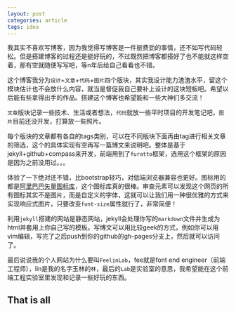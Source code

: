 ```yaml
---
layout: post
categories: article
tags: idea
---
```


我其实不喜欢写博客，因为我觉得写博客是一件挺费劲的事情，还不如写代码轻松。但是搭建博客的过程还是挺好玩的，不过既然把博客都搭好了也不能就这样空着，那有空就随便写写吧，等n年后给自己看看也不错。

这个博客我分为`设计`+`文章`+`代码`+`图片`四个版块，其实我设计能力渣渣水平，留这个模块估计也不会放什么内容，就当是督促我自己要补上设计的这块短板吧。希望以后能有些拿得出手的作品。搭建这个博客也希望能和一些大神们多交流！

`文章`版块记录一些技术、生活或者想法，`代码`就放一些平时项目的开发笔记吧，`图片`目前还没开发，打算放一些照片。

每个版块的文章都有各自的tags类别，可以在不同版块下面再由tag进行相关文章的筛选，这个的具体实现有空再写一篇博文来说明吧。整体是基于jekyll+github+compass来开发，前端用到了`furatto`框架，选用这个框架的原因是因为之前没用过。。。

体验了一下绝对还不错，比bootstrap轻巧，对低端浏览器兼容也更好。图标用的都是[阿里巴巴矢量图标库][iconfont]，这个图标库真的很棒。审查元素可以发现这个网页的所有图标其实不是图片，而是自定义的字体，这就可以让我们用一种很优雅的方式来实现响应式图片，只要改变`font-size`属性就行了，非常简便！

利用`jekyll`搭建的网站是静态网站，jekyll会处理你写的`markdown`文件并生成为html并套用上你自己写的模板。写博文可以用比较geek的方式，例如你可以用vim编辑，写完了之后push到你的github的gh-pages分支上，然后就可以访问了。

最后说说我的个人网站为什么要叫`FeelinLab`，fee就是font end engineer（前端工程师），lin是我的名字玉林的`林`，最后的`Lab`是实验室的意思，我希望能在这个前端工程实验室里发现和记录一些好玩的东西。

That is all
---
[iconfont]:http://www.iconfont.cn/



